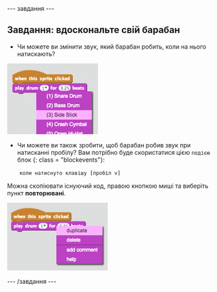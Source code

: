 \--- завдання \---

## Завдання: вдоскональте свій барабан

+ Чи можете ви змінити звук, який барабан робить, коли на нього натискають?

![скріншот](images/band-drum-sound.png)

+ Чи можете ви також зробити, щоб барабан робив звук при натисканні пробілу? Вам потрібно буде скористатися цією ` подією ` блок {: class = "blockevents"}:

```blocks
    коли натиснуто клавішу [пробіл v]
```

Можна скопіювати існуючий код, правою кнопкою миші та виберіть пункт **повторювані**.

![скріншот](images/band-duplicate-code.png)

\--- /завдання \---